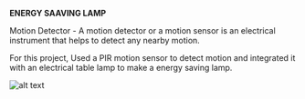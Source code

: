 **ENERGY SAAVING LAMP**

Motion Detector - A motion detector or a motion sensor is an electrical instrument that helps to detect any nearby motion. 

For this project, Used a PIR motion sensor to detect motion and integrated it with an electrical table lamp to make a energy saving lamp.

![alt text](https://www.smartenergy.com/wp-content/uploads/2020/04/ENERGY-SAVING-LIGHT-BULBS.jpg)
